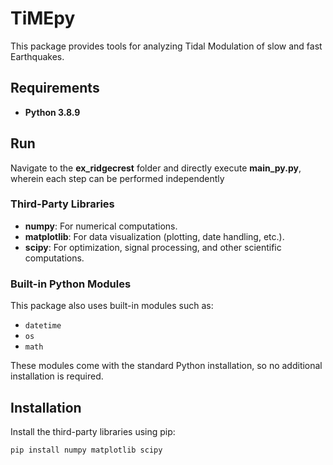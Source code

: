 # TiMEpy

This package provides tools for analyzing Tidal Modulation of slow and fast Earthquakes.

## Requirements

- **Python 3.8.9**

## Run
Navigate to the **ex_ridgecrest** folder and directly execute **main_py.py**, wherein each step can be performed independently



### Third-Party Libraries

- **numpy**: For numerical computations.
- **matplotlib**: For data visualization (plotting, date handling, etc.).
- **scipy**: For optimization, signal processing, and other scientific computations.

### Built-in Python Modules

This package also uses built-in modules such as:
- `datetime`
- `os`
- `math`

These modules come with the standard Python installation, so no additional installation is required.

## Installation

Install the third-party libraries using pip:

```bash
pip install numpy matplotlib scipy
